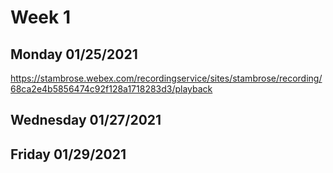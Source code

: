 # Week 1
## Monday 01/25/2021
https://stambrose.webex.com/recordingservice/sites/stambrose/recording/68ca2e4b5856474c92f128a1718283d3/playback
## Wednesday 01/27/2021
## Friday 01/29/2021
